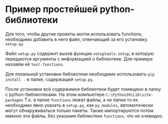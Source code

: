 # Пример простейшей python-библиотеки 

Для того, чтобы другие проекты могли использовать functions, необходимо добавить в него файл, отвечающий за его установку. `setup.py`

Файл `setup.py` содержит вызов функции `setuptools.setup`, в которую передаются аргументы с информацией о библиотеке.
Для примера назовём её `test-functions`.

Для локальной установки библиотеки необходимо использовать `pip install .` в папке, содержащей `setup.py`.

После установки всё содержимое библиотеки будет помещено в папку с python-библиотеками. На этом компьютере `C:\Python39\Lib\site-packages`
Т.к. в папке `functions` лежат файлы, а не папки то их необходимо явно указать в `setup.py`, как `py_modules`, автоматически могут обнаруживаться только пакеты.
Также импортируются потом именно эти файлы, без указания библиотеки `functions`, что не очевидно.
